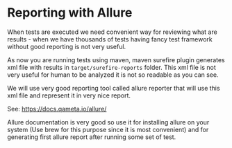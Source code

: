 # Reporting with Allure

When tests are executed we need convenient way for reviewing what are results - when we have thousands of tests having fancy test framework without good reporting is not very useful.

As now you are running tests using maven, maven surefire plugin generates xml file with results in `target/surefire-reports` folder. This xml file is not very useful for human to be analyzed it is not so readable as you can see.

We will use very good reporting tool called allure reporter that will use this xml file and represent it in very nice report.

See: https://docs.qameta.io/allure/

Allure documentation is very good so use it for installing allure on your system (Use brew for this purpose since it is most convenient) and for generating first allure report after running some set of test.
